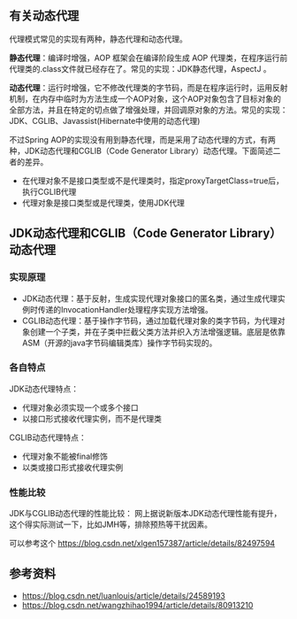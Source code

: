 
## 有关动态代理   

代理模式常见的实现有两种，静态代理和动态代理。

**静态代理**：编译时增强，AOP 框架会在编译阶段生成 AOP 代理类，在程序运行前代理类的.class文件就已经存在了。常见的实现：JDK静态代理，AspectJ 。

**动态代理**：运行时增强，它不修改代理类的字节码，而是在程序运行时，运用反射机制，在内存中临时为方法生成一个AOP对象，这个AOP对象包含了目标对象的全部方法，并且在特定的切点做了增强处理，并回调原对象的方法。常见的实现：JDK、CGLIB、Javassist(Hibernate中使用的动态代理)


不过Spring AOP的实现没有用到静态代理，而是采用了动态代理的方式，有两种，JDK动态代理和CGLIB（Code Generator Library）动态代理。下面简述二者的差异。

- 在代理对象不是接口类型或不是代理类时，指定proxyTargetClass=true后，执行CGLIB代理
- 代理对象是接口类型或是代理类，使用JDK代理

## JDK动态代理和CGLIB（Code Generator Library）动态代理

### 实现原理
- JDK动态代理：基于反射，生成实现代理对象接口的匿名类，通过生成代理实例时传递的InvocationHandler处理程序实现方法增强。
- CGLIB动态代理：基于操作字节码，通过加载代理对象的类字节码，为代理对象创建一个子类，并在子类中拦截父类方法并织入方法增强逻辑。底层是依靠ASM（开源的java字节码编辑类库）操作字节码实现的。



### 各自特点  
JDK动态代理特点：
- 代理对象必须实现一个或多个接口
- 以接口形式接收代理实例，而不是代理类

CGLIB动态代理特点：
- 代理对象不能被final修饰
- 以类或接口形式接收代理实例

### 性能比较  
JDK与CGLIB动态代理的性能比较：
网上据说新版本JDK动态代理性能有提升，这个得实际测试一下，比如JMH等，排除预热等干扰因素。

可以参考这个 https://blog.csdn.net/xlgen157387/article/details/82497594

## 参考资料  
- https://blog.csdn.net/luanlouis/article/details/24589193
- https://blog.csdn.net/wangzhihao1994/article/details/80913210